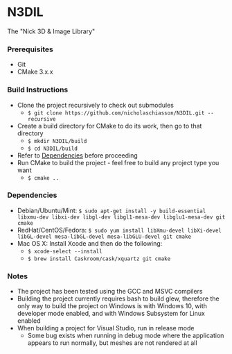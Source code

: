 # N3DIL
The "Nick 3D & Image Library"

### Prerequisites
- Git
- CMake 3.x.x

### Build Instructions
- Clone the project recursively to check out submodules
  - ```$ git clone https://github.com/nicholaschiasson/N3DIL.git --recursive```
- Create a build directory for CMake to do its work, then go to that directory
  - ```$ mkdir N3DIL/build```
  - ```$ cd N3DIL/build```
- Refer to [Dependencies](#dependencies) before proceeding
- Run CMake to build the project - feel free to build any project type you want
  - ```$ cmake ..```
  
### Dependencies
- Debian/Ubuntu/Mint: ```$ sudo apt-get install -y build-essential libxmu-dev libxi-dev libgl-dev libgl1-mesa-dev libglu1-mesa-dev git cmake```
- RedHat/CentOS/Fedora: ```$ sudo yum install libXmu-devel libXi-devel libGL-devel mesa-libGL-devel mesa-libGLU-devel git cmake```
- Mac OS X: Install Xcode and then do the following:
  - ```$ xcode-select --install```
  - ```$ brew install Caskroom/cask/xquartz git cmake```
  
### Notes
- The project has been tested using the GCC and MSVC compilers
- Building the project currently requires bash to build glew, therefore the only way to build the project on Windows is with Windows 10, with developer mode enabled, and with Windows Subsystem for Linux enabled
- When building a project for Visual Studio, run in release mode
  - Some bug exists when running in debug mode where the application appears to run normally, but meshes are not rendered at all
